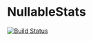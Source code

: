# NullableStats

[![Build Status](https://travis-ci.org/davidagold/NullableStats.jl.svg?branch=master)](https://travis-ci.org/davidagold/NullableStats.jl)

